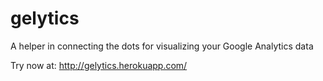 # gelytics
A helper in connecting the dots  for visualizing your Google Analytics data


Try now at: http://gelytics.herokuapp.com/
